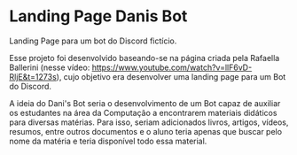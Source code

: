# Landing Page Danis Bot
Landing Page para um bot do Discord fictício.

Esse projeto foi desenvolvido baseando-se na página criada pela Rafaella Ballerini (nesse vídeo: https://www.youtube.com/watch?v=llF6vD-RljE&t=1273s), cujo objetivo era desenvolver uma landing page para um Bot do Discord. 

A ideia do Dani's Bot seria o desenvolvimento de um Bot capaz de auxiliar os estudantes na área da Computação a encontrarem materiais didáticos para diversas matérias. Para isso, seriam adicionados livros, artigos, vídeos, resumos, entre outros documentos e o aluno teria apenas que buscar pelo nome da matéria e teria disponível todo essa material. 
